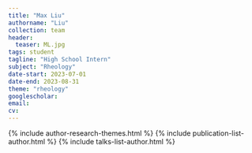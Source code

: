 ```yaml
---
title: "Max Liu"
authorname: "Liu"
collection: team
header:
  teaser: ML.jpg
tags: student
tagline: "High School Intern"
subject: "Rheology"
date-start: 2023-07-01
date-end: 2023-08-31
theme: "rheology"
googlescholar: 
email: 
cv: 
---
```


<p align= "justify">

{% include author-research-themes.html %}
{% include publication-list-author.html %}
{% include talks-list-author.html %}